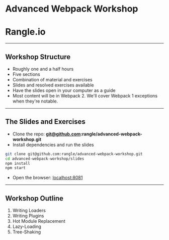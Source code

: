 # Advanced Webpack Workshop

# Rangle.io

---

## Workshop Structure

- Roughly one and a half hours
- Five sections
- Combination of material and exercises
- Slides and resolved exercises available
- Have the slides open in your computer as a guide
- Most content will be in Webpack 2. We'll cover Webpack 1 exceptions when they're notable.

---

## The Slides and Exercises

- Clone the repo: **git@github.com:rangle/advanced-webpack-workshop.git**
- Install dependencies and run the slides

```sh
git clone git@github.com:rangle/advanced-webpack-workshop.git
cd advanced-webpack-workshop/slides
npm install
npm start
```

- Open the browser: [localhost:8081](http://localhost:8081)

---

## Workshop Outline

1. Writing Loaders
2. Writing Plugins
3. Hot Module Replacement
4. Lazy-Loading
5. Tree-Shaking
